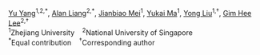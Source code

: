 <div class="authors">
  <div class="author-names">
    <a href="https://yuyang-cloud.github.io/" target="_**blank**">Yu Yang</a><sup>1,2,*</sup>,
    <a href="https://scholar.google.com/citations?user=ocyBGGYAAAAJ" target="_blank">Alan Liang</a><sup>2,*</sup>,
    <a href="https://jianbiaomei.github.io/" target="_blank">Jianbiao Mei</a><sup>1</sup>,
    <a href="https://scholar.google.com.hk/citations?&user=D_GzGFYAAAAJ" target="_blank">Yukai Ma</a><sup>1</sup>,
    <a href="https://april.zju.edu.cn/team/dr-yong-liu/" target="_blank">Yong Liu</a><sup>1,†</sup>,
    <a href="https://www.comp.nus.edu.sg/~leegh/" target="_blank">Gim Hee Lee</a><sup>2,†</sup>
  </div>
  
  <div class="affiliations">
    <sup>1</sup>Zhejiang University &nbsp;&nbsp;
    <sup>2</sup>National University of Singapore
  </div>

  <div class="notes">
    <sup>*</sup>Equal contribution &nbsp;&nbsp;
    <sup>†</sup>Corresponding author
  </div>
</div>